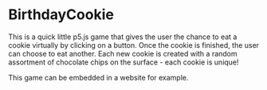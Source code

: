 # BirthdayCookie

This is a quick little p5.js game that gives the user the chance to eat a cookie virtually by clicking on a button. Once the cookie is finished, the user can choose to eat another. Each new cookie is created with a random assortment of chocolate chips on the surface - each cookie is unique!

This game can be embedded in a website for example. 
